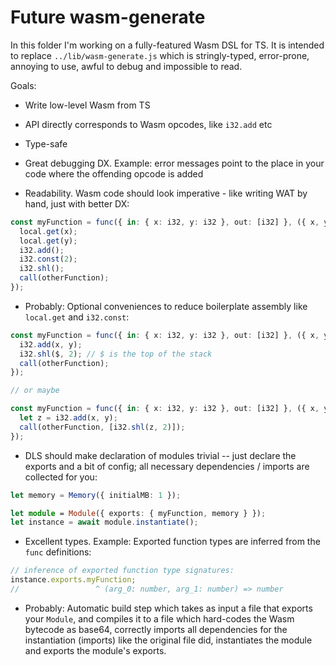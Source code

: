 # Future wasm-generate

In this folder I'm working on a fully-featured Wasm DSL for TS. It is intended to replace `../lib/wasm-generate.js` which is stringly-typed, error-prone, annoying to use, awful to debug and impossible to read.

Goals:

- Write low-level Wasm from TS
- API directly corresponds to Wasm opcodes, like `i32.add` etc
- Type-safe
- Great debugging DX. Example: error messages point to the place in your code where the offending opcode is added

- Readability. Wasm code should look imperative - like writing WAT by hand, just with better DX:

```ts
const myFunction = func({ in: { x: i32, y: i32 }, out: [i32] }, ({ x, y }) => {
  local.get(x);
  local.get(y);
  i32.add();
  i32.const(2);
  i32.shl();
  call(otherFunction);
});
```

- Probably: Optional conveniences to reduce boilerplate assembly like `local.get` and `i32.const`:

```ts
const myFunction = func({ in: { x: i32, y: i32 }, out: [i32] }, ({ x, y }) => {
  i32.add(x, y);
  i32.shl($, 2); // $ is the top of the stack
  call(otherFunction);
});

// or maybe

const myFunction = func({ in: { x: i32, y: i32 }, out: [i32] }, ({ x, y }) => {
  let z = i32.add(x, y);
  call(otherFunction, [i32.shl(z, 2)]);
});
```

- DLS should make declaration of modules trivial -- just declare the exports and a bit of config; all necessary dependencies / imports are collected for you:

```ts
let memory = Memory({ initialMB: 1 });

let module = Module({ exports: { myFunction, memory } });
let instance = await module.instantiate();
```

- Excellent types. Example: Exported function types are inferred from the `func` definitions:

```ts
// inference of exported function type signatures:
instance.exports.myFunction;
//                 ^ (arg_0: number, arg_1: number) => number
```

- Probably: Automatic build step which takes as input a file that exports your `Module`, and compiles it to a file which hard-codes the Wasm bytecode as base64, correctly imports all dependencies for the instantiation (imports) like the original file did, instantiates the module and exports the module's exports.
